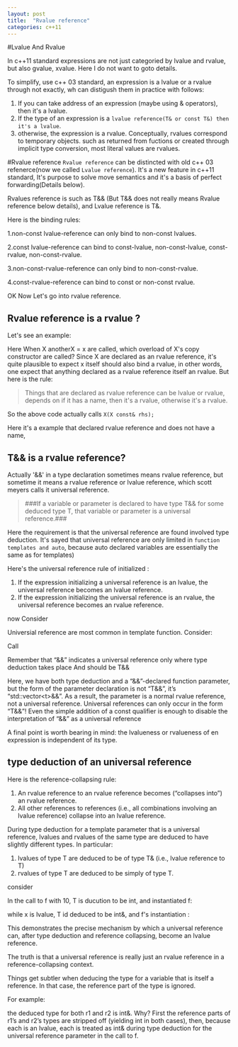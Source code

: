 ```yaml
---
layout: post
title:  "Rvalue reference"
categories: c++11
---
```


#Lvalue And Rvalue

In c++11 standard expressions are not just categoried by lvalue and rvalue, but also gvalue, xvalue. Here I do not want to goto details. 

To simplify, use c++ 03 standard, an expression is a lvalue or a rvalue through not exactly, wh can distigush them in practice with follows:

1. If you can take address of an expression (maybe using & operators), then it's a lvalue.
2. If the type of an expression is a `lvalue reference(T& or const T&) then it's a lvalue`.
3. otherwise, the expression is a rvalue. Conceptually, rvalues correspond to temporary objects. such as returned from fuctions or created through implicit type conversion, most literal values are rvalues.

<script type="syntaxhighlighter" class="brush: cpp"><![CDATA[
int a = 12;
int b = 12;
a = b; // a, b are lvalues.
int c = a*b;
// a * b = 12; error! rvalues on left hand side of assignment

int foo_bar();
int j = 0;
j = foo_bar(); // ok foo_bar() is a rvalue.
// int* p2 = &foo_ar() // error ! can not take the address of a rvalue.
]]></script>

#Rvalue reference
`Rvalue reference` can be distincted with old c++ 03 refenerce(now we called `Lvalue reference`).
It's a new feature in c++11 standard, It's purpose to solve move semantics and it's a basis of perfect forwarding(Details below).

Rvalues reference is such as T&& (But T&& does not really means Rvalue reference below details), and Lvalue reference is T&. 

Here is the binding rules:

1.non-const lvalue-reference can only bind to non-const lvalues.

2.const lvalue-reference can bind to const-lvalue, non-const-lvalue, const-rvalue, non-const-rvalue.

3.non-const-rvalue-reference can only bind to non-const-rvalue.

4.const-rvalue-reference can bind to const or non-const rvalue.

OK Now Let's go into rvalue reference.

## Rvalue reference is a rvalue ?
Let's see an example:
<script type="syntaxhighlighter" class="brush: cpp"><![CDATA[
void foo(X&& x)
{
  X anotherX = x;
}
]]></script>

Here When X anotherX = x are called, which overload of X's copy constructor are called?
Since X are declared as an rvalue reference, it's quite plausible to expect x itself should also bind a rvalue,
in other words, one expect that anything declared as a rvalue reference itself an rvalue.
But here is the rule:

>Things that are declared as rvalue reference can be lvalue or rvalue, 
depends on if it has a name, then it's a rvalue, otherwise it's a rvalue.

So the above code actually calls `X(X const& rhs);`

Here it's a example that declared rvalue reference and does not have a name,
<script type="syntaxhighlighter" class="brush: cpp"><![CDATA[
X&& goo();
X x = goo(); // Calls X(X&& rhs); because right side does not have a name.
]]></script>


## T&& is a rvalue reference?

Actually '&&' in a type declaration sometimes means rvalue reference, but sometime it means a rvalue reference or lvalue reference, which scott meyers calls it universal reference.
> ###If a variable or parameter is declared to have type T&& for some deduced type T, that variable or parameter is a universal reference.###

Here the requirement is that the universal reference are found involved type deduction. It's sayed that universal reference are only limited in `function templates and auto`, because auto declared variables are essentially the same as for templates)

Here's the universal reference rule of initialized :

1. If the expression initializing a universal reference is an lvalue, the universal reference becomes an lvalue reference.
2. If the expression initializing the universal reference is an rvalue, the universal reference becomes an rvalue reference.

now Consider 
<script type="syntaxhighlighter" class="brush: cpp"><![CDATA[
Widget&& var1 = someOtherWidget();
auto&& var2 = var1;  // since var1 is a lvalue, var2's type is a lvalue reference.
// actually it's like Widget& var2 = var1;
]]></script>

Universial reference are most common in template function.
Consider:
<script type="syntaxhighlighter" class="brush: cpp"><![CDATA[
template &lt;typename T&gt;
void f(T&& param); // && means rvalue reference.
]]></script>
Call
<script type="syntaxhighlighter" class="brush: cpp"><![CDATA[
f(10) // 10 is a rvalue, so params becomes rvalue reference, in particular int&&
int i = 10;
f(i) //  params becomes lvalue reference, int& 
]]></script>

Remember that “&&” indicates a universal reference only where type deduction takes place
And should be T&&
<script type="syntaxhighlighter" class="brush: cpp"><![CDATA[
template &lt;typename T&gt;
void f(std::vector&lt;T&gt;&& param);     // “&&” means rvalue reference
// also const qualifiers.
]]></script>

Here, we have both type deduction and a “&&”-declared function parameter, but the form of the parameter declaration is not “T&&”, it’s “std::vector&lt;t&gt;&&”.  As a result, the parameter is a normal rvalue reference, not a universal reference.  Universal references can only occur in the form “T&&”! Even the simple addition of a const qualifier is enough to disable the interpretation of “&&” as a universal reference

A final point is worth bearing in mind: the lvalueness or rvalueness of en expression is independent of its type.


## type deduction of an universal reference
Here is the reference-collapsing rule:
1. An rvalue reference to an rvalue reference becomes (“collapses into”) an rvalue reference.
2. All other references to references (i.e., all combinations involving an lvalue reference) collapse into an lvalue reference.



During type deduction for a template parameter that is a universal reference, lvalues and rvalues of the same type are deduced to have slightly different types.  In particular:

1. lvalues of type T are deduced to be of type T& (i.e., lvalue reference to T)
2. rvalues of type T are deduced to be simply of type T.

consider
<script type="syntaxhighlighter" class="brush: cpp"><![CDATA[
template &lt;typename T&gt;
void f(T&& param);

int x;
... 
f(10);  // invoke f on rvalue.
f(x);   // invoke f on lvalue.
]]></script>

In the call to f with 10, T is ducution to be int, and instantiated f:
<script type="syntaxhighlighter" class="brush: cpp"><![CDATA[
void f(int&& param);  // f instantiated from rvalue.
]]></script>

while x is lvalue, T id deduced to be int&, and f's instantiation :
<script type="syntaxhighlighter" class="brush: cpp"><![CDATA[
void f(int& && params) -> void f(int& f); // 
]]></script>

This demonstrates the precise mechanism by which a universal reference can, after type deduction and reference collapsing, become an lvalue reference.

The truth is that a universal reference is really just an rvalue reference in a reference-collapsing context.



Things get subtler when deducing the type for a variable that is itself a reference. In that case, the reference part of the type is ignored.

For example:
<script type="syntaxhighlighter" class="brush: cpp"><![CDATA[
int x;
...
int&& r1 = 10;
int& r2 =x;

f(r1);
f(r2);
]]></script>
the deduced type for both r1 and r2 is int&. Why? First the reference parts of r1’s and r2’s types are stripped off (yielding int in both cases), then, because each is an lvalue, each is treated as int& during type deduction for the universal reference parameter in the call to f.




